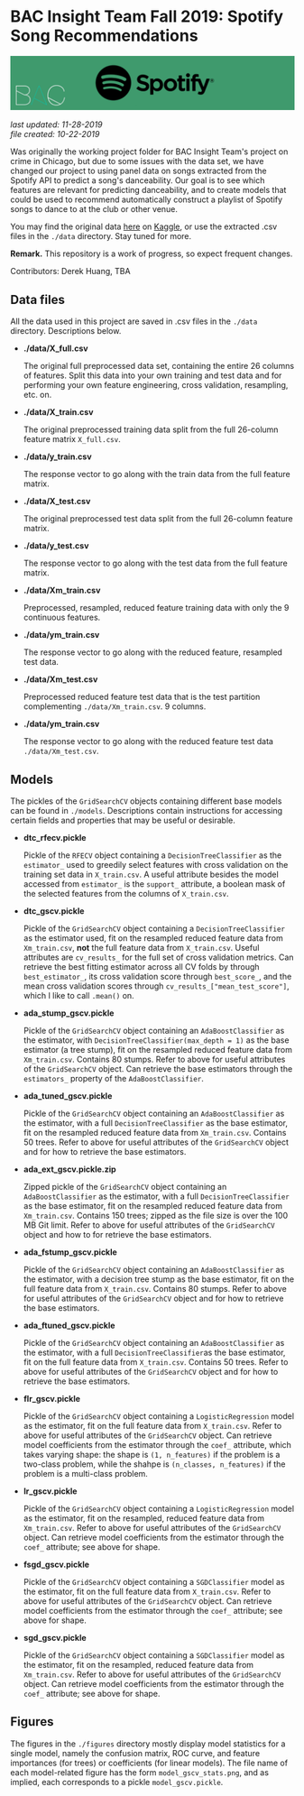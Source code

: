 # BAC Insight Team Fall 2019: Spotify Song Recommendations

![./banner.png](./banner.png)

_last updated: 11-28-2019_  
_file created: 10-22-2019_

Was originally the working project folder for BAC Insight Team's project on crime in Chicago, but due to some issues with the data set, we have changed our project to using panel data on songs extracted from the Spotify API to predict a song's danceability. Our goal is to see which features are relevant for predicting danceability, and to create models that could be used to recommend automatically construct a playlist of Spotify songs to dance to at the club or other venue.

You may find the original data [here](https://www.kaggle.com/snapcrack/the-billboard-200-acoustic-data) on [Kaggle](https://www.kaggle.com/), or use the extracted .csv files in the `./data` directory. Stay tuned for more.

__Remark.__ This repository is a work of progress, so expect frequent changes.  

Contributors: Derek Huang, TBA

## Data files

All the data used in this project are saved in .csv files in the `./data` directory. Descriptions below.

* **./data/X_full.csv**

    The original full preprocessed data set, containing the entire 26 columns of features. Split this data into your own training and test data and for performing your own feature engineering, cross validation, resampling, etc. on.

* **./data/X_train.csv**

    The original preprocessed training data split from the full 26-column feature matrix `X_full.csv`.

* **./data/y_train.csv**

    The response vector to go along with the train data from the full feature matrix.

* **./data/X_test.csv**

    The original preprocessed test data split from the full 26-column feature matrix.

* **./data/y_test.csv**

    The response vector to go along with the test data from the full feature matrix.

* **./data/Xm_train.csv**

    Preprocessed, resampled, reduced feature training data with only the 9 continuous features.

* **./data/ym_train.csv**

    The response vector to go along with the reduced feature, resampled test data.

* **./data/Xm_test.csv**

    Preprocessed reduced feature test data that is the test partition complementing `./data/Xm_train.csv`.  9 columns.

* **./data/ym_train.csv**

    The response vector to go along with the reduced feature test data `./data/Xm_test.csv`.

## Models

The pickles of the `GridSearchCV` objects containing different base models can be found in `./models`. Descriptions contain instructions for accessing certain fields and properties that may be useful or desirable.

* **dtc_rfecv.pickle**

    Pickle of the `RFECV` object containing a `DecisionTreeClassifier` as the `estimator_` used to greedily select features with cross validation on the training set data in `X_train.csv`. A useful attribute besides the model accessed from `estimator_` is the `support_` attribute, a boolean mask of the selected features from the columns of `X_train.csv`.

* **dtc_gscv.pickle**

    Pickle of the `GridSearchCV` object containing a `DecisionTreeClassifier` as the estimator used, fit on the resampled reduced feature data from `Xm_train.csv`, **not** the full feature data from `X_train.csv`. Useful attributes are `cv_results_` for the full set of cross validation metrics. Can retrieve the best fitting estimator across all CV folds by through `best_estimator_`, its cross validation score through `best_score_`, and the mean cross validation scores through `cv_results_["mean_test_score"]`, which I like to call `.mean()` on.

* **ada_stump_gscv.pickle**

    Pickle of the `GridSearchCV` object containing an `AdaBoostClassifier` as the estimator, with `DecisionTreeClassifier(max_depth = 1)` as the base estimator (a tree stump), fit on the resampled reduced feature data from `Xm_train.csv`. Contains 80 stumps. Refer to above for useful attributes of the `GridSearchCV` object. Can retrieve the base estimators through the `estimators_` property of the `AdaBoostClassifier`.

* **ada_tuned_gscv.pickle**

    Pickle of the `GridSearchCV` object containing an `AdaBoostClassifier` as the estimator, with a full `DecisionTreeClassifier` as the base estimator, fit on the resampled reduced feature data from `Xm_train.csv`. Contains 50 trees. Refer to above for useful attributes of the `GridSearchCV` object and for how to retrieve the base estimators.

* **ada_ext_gscv.pickle.zip**

    Zipped pickle of the `GridSearchCV` object containing an `AdaBoostClassifier` as the estimator, with a full `DecisionTreeClassifier` as the base estimator, fit on the resampled reduced feature data from `Xm_train.csv`. Contains 150 trees; zipped as the file size is over the 100 MB Git limit. Refer to above for useful attributes of the `GridSearchCV` object and how to for retrieve the base estimators.

* **ada_fstump_gscv.pickle**

    Pickle of the `GridSearchCV` object containing an `AdaBoostClassifier` as the estimator, with a decision tree stump as the base estimator, fit on the full feature data from `X_train.csv`. Contains 80 stumps. Refer to above for useful attributes of the `GridSearchCV` object and for how to retrieve the base estimators.

* **ada_ftuned_gscv.pickle**

    Pickle of the `GridSearchCV` object containing an `AdaBoostClassifier` as the estimator, with a full `DecisionTreeClassifier`as the base estimator, fit on the full feature data from `X_train.csv`. Contains 50 trees. Refer to above for useful attributes of the `GridSearchCV` object and for how to retrieve the base estimators.

* **flr_gscv.pickle**

    Pickle of the `GridSearchCV` object containing a `LogisticRegression` model as the estimator, fit on the full feature data from `X_train.csv`. Refer to above for useful attributes of the `GridSearchCV` object. Can retrieve model coefficients from the estimator through the `coef_` attribute, which takes varying shape: the shape is `(1, n_features)` if the problem is a two-class problem, while the shahpe is `(n_classes, n_features)` if the problem is a multi-class problem.

* **lr_gscv.pickle**

    Pickle of the `GridSearchCV` object containing a `LogisticRegression` model as the estimator, fit on the resampled, reduced feature data from `Xm_train.csv`. Refer to above for useful attributes of the `GridSearchCV` object. Can retrieve model coefficients from the estimator through the `coef_` attribute; see above for shape.

* **fsgd_gscv.pickle**

    Pickle of the `GridSearchCV` object containing a `SGDClassifier` model as the estimator, fit on the full feature data from `X_train.csv`. Refer to above for useful attributes of the `GridSearchCV` object. Can retrieve model coefficients from the estimator through the `coef_` attribute; see above for shape.

* **sgd_gscv.pickle**

    Pickle of the `GridSearchCV` object containing a `SGDClassifier` model as the estimator, fit on the resampled, reduced feature data from `Xm_train.csv`. Refer to above for useful attributes of the `GridSearchCV` object. Can retrieve model coefficients from the estimator through the `coef_` attribute; see above for shape.

## Figures

The figures in the `./figures` directory mostly display model statistics for a single model, namely the confusion matrix, ROC curve, and feature importances (for trees) or coefficients (for linear models). The file name of each model-related figure has the form `model_gscv_stats.png`, and as implied, each corresponds to a pickle `model_gscv.pickle`.